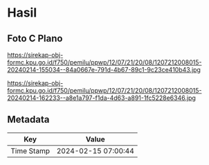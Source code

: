 # Hasil

## Foto C Plano

https://sirekap-obj-formc.kpu.go.id/f750/pemilu/ppwp/12/07/21/20/08/1207212008015-20240214-155034--84a0667e-791d-4b67-89c1-9c23ce410b43.jpg

https://sirekap-obj-formc.kpu.go.id/f750/pemilu/ppwp/12/07/21/20/08/1207212008015-20240214-162233--a8e1a797-f1da-4d63-a891-1fc5228e6346.jpg


## Metadata

| Key        | Value               |
| ---------- | ------------------- |
| Time Stamp | 2024-02-15 07:00:44 |



